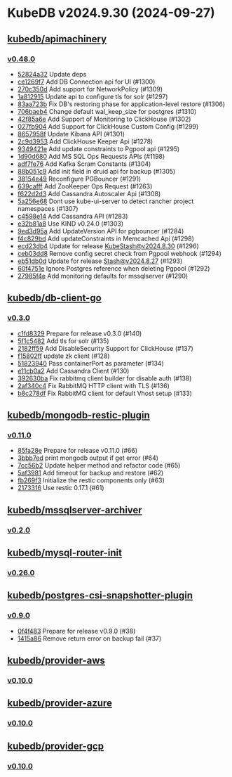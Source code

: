 # KubeDB v2024.9.30 (2024-09-27)


## [kubedb/apimachinery](https://github.com/kubedb/apimachinery)

### [v0.48.0](https://github.com/kubedb/apimachinery/releases/tag/v0.48.0)

- [52824a32](https://github.com/kubedb/apimachinery/commit/52824a32c) Update deps
- [ce1269f7](https://github.com/kubedb/apimachinery/commit/ce1269f7a) Add DB Connection api for UI (#1300)
- [270c350d](https://github.com/kubedb/apimachinery/commit/270c350d4) Add support for NetworkPolicy (#1309)
- [1a812915](https://github.com/kubedb/apimachinery/commit/1a812915f) Update api to configure tls for solr (#1297)
- [83aa723b](https://github.com/kubedb/apimachinery/commit/83aa723b3) Fix DB's restoring phase for application-level restore (#1306)
- [706baeb4](https://github.com/kubedb/apimachinery/commit/706baeb42) Change default wal_keep_size for postgres (#1310)
- [42f85a6e](https://github.com/kubedb/apimachinery/commit/42f85a6e3) Add Support of Monitoring to ClickHouse (#1302)
- [027fb904](https://github.com/kubedb/apimachinery/commit/027fb9041) Add Support for ClickHouse Custom Config (#1299)
- [8657958f](https://github.com/kubedb/apimachinery/commit/8657958fe) Update Kibana API (#1301)
- [2c9d3953](https://github.com/kubedb/apimachinery/commit/2c9d3953d) Add ClickHouse Keeper Api (#1278)
- [9349421e](https://github.com/kubedb/apimachinery/commit/9349421ec) Add update constraints to Pgpool api (#1295)
- [1d90d680](https://github.com/kubedb/apimachinery/commit/1d90d680f) Add MS SQL Ops Requests APIs (#1198)
- [adf7fe76](https://github.com/kubedb/apimachinery/commit/adf7fe76c) Add Kafka Scram Constants (#1304)
- [88b051c9](https://github.com/kubedb/apimachinery/commit/88b051c92) Add init field in druid api for backup (#1305)
- [38154e49](https://github.com/kubedb/apimachinery/commit/38154e492) Reconfigure PGBouncer (#1291)
- [639cafff](https://github.com/kubedb/apimachinery/commit/639cafff0) Add ZooKeeper Ops Request (#1263)
- [f622d2d3](https://github.com/kubedb/apimachinery/commit/f622d2d3c) Add Cassandra Autoscaler Api (#1308)
- [5a256e68](https://github.com/kubedb/apimachinery/commit/5a256e688) Dont use kube-ui-server to detect rancher project namespaces (#1307)
- [c4598e14](https://github.com/kubedb/apimachinery/commit/c4598e143) Add Cassandra API (#1283)
- [e32b81a8](https://github.com/kubedb/apimachinery/commit/e32b81a82) Use KIND v0.24.0 (#1303)
- [9ed3d95a](https://github.com/kubedb/apimachinery/commit/9ed3d95a4) Add UpdateVersion API for pgbouncer (#1284)
- [f4c829bd](https://github.com/kubedb/apimachinery/commit/f4c829bda) Add updateConstraints in Memcached Api (#1298)
- [ecd23db4](https://github.com/kubedb/apimachinery/commit/ecd23db43) Update for release KubeStash@v2024.8.30 (#1296)
- [ceb03dd8](https://github.com/kubedb/apimachinery/commit/ceb03dd8b) Remove config secret check from Pgpool webhook (#1294)
- [eb51db0d](https://github.com/kubedb/apimachinery/commit/eb51db0d7) Update for release Stash@v2024.8.27 (#1293)
- [60f4751e](https://github.com/kubedb/apimachinery/commit/60f4751e3) Ignore Postgres reference when deleting Pgpool (#1292)
- [27985f4e](https://github.com/kubedb/apimachinery/commit/27985f4eb) Add monitoring defaults for mssqlserver (#1290)



## [kubedb/db-client-go](https://github.com/kubedb/db-client-go)

### [v0.3.0](https://github.com/kubedb/db-client-go/releases/tag/v0.3.0)

- [c1fd8329](https://github.com/kubedb/db-client-go/commit/c1fd8329) Prepare for release v0.3.0 (#140)
- [5f1c5482](https://github.com/kubedb/db-client-go/commit/5f1c5482) Add tls for solr (#135)
- [2182ff59](https://github.com/kubedb/db-client-go/commit/2182ff59) Add DisableSecurity Support for ClickHouse (#137)
- [f15802ff](https://github.com/kubedb/db-client-go/commit/f15802ff) update zk client (#128)
- [51823940](https://github.com/kubedb/db-client-go/commit/51823940) Pass containerPort as parameter (#134)
- [e11cb0a2](https://github.com/kubedb/db-client-go/commit/e11cb0a2) Add Cassandra Client (#130)
- [392630ba](https://github.com/kubedb/db-client-go/commit/392630ba) Fix rabbitmq client builder for disable auth (#138)
- [2af340c4](https://github.com/kubedb/db-client-go/commit/2af340c4) Fix RabbitMQ HTTP client with TLS (#136)
- [b8c278df](https://github.com/kubedb/db-client-go/commit/b8c278df) Fix RabbitMQ client for default Vhost setup (#133)



## [kubedb/mongodb-restic-plugin](https://github.com/kubedb/mongodb-restic-plugin)

### [v0.11.0](https://github.com/kubedb/mongodb-restic-plugin/releases/tag/v0.11.0)

- [85fa28e](https://github.com/kubedb/mongodb-restic-plugin/commit/85fa28e) Prepare for release v0.11.0 (#66)
- [3bbb7ed](https://github.com/kubedb/mongodb-restic-plugin/commit/3bbb7ed) print mongodb output if get error (#64)
- [7cc56b2](https://github.com/kubedb/mongodb-restic-plugin/commit/7cc56b2) Update helper method and refactor code (#65)
- [5af3981](https://github.com/kubedb/mongodb-restic-plugin/commit/5af3981) Add timeout for backup and restore (#62)
- [fb269f3](https://github.com/kubedb/mongodb-restic-plugin/commit/fb269f3) Initialize the restic components only (#63)
- [2173316](https://github.com/kubedb/mongodb-restic-plugin/commit/2173316) Use restic 0.17.1 (#61)



## [kubedb/mssqlserver-archiver](https://github.com/kubedb/mssqlserver-archiver)

### [v0.2.0](https://github.com/kubedb/mssqlserver-archiver/releases/tag/v0.2.0)




## [kubedb/mysql-router-init](https://github.com/kubedb/mysql-router-init)

### [v0.26.0](https://github.com/kubedb/mysql-router-init/releases/tag/v0.26.0)




## [kubedb/postgres-csi-snapshotter-plugin](https://github.com/kubedb/postgres-csi-snapshotter-plugin)

### [v0.9.0](https://github.com/kubedb/postgres-csi-snapshotter-plugin/releases/tag/v0.9.0)

- [0f4f483](https://github.com/kubedb/postgres-csi-snapshotter-plugin/commit/0f4f483) Prepare for release v0.9.0 (#38)
- [1415a86](https://github.com/kubedb/postgres-csi-snapshotter-plugin/commit/1415a86) Remove return error on backup fail (#37)



## [kubedb/provider-aws](https://github.com/kubedb/provider-aws)

### [v0.10.0](https://github.com/kubedb/provider-aws/releases/tag/v0.10.0)




## [kubedb/provider-azure](https://github.com/kubedb/provider-azure)

### [v0.10.0](https://github.com/kubedb/provider-azure/releases/tag/v0.10.0)




## [kubedb/provider-gcp](https://github.com/kubedb/provider-gcp)

### [v0.10.0](https://github.com/kubedb/provider-gcp/releases/tag/v0.10.0)




